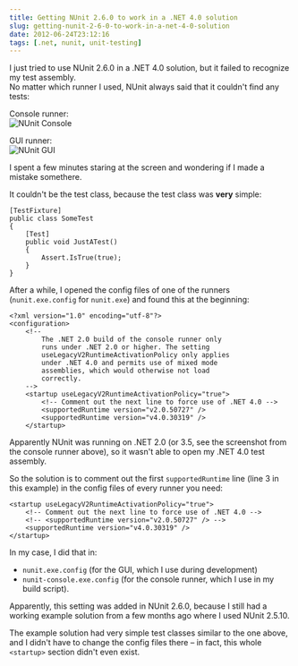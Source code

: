 ```yaml
---
title: Getting NUnit 2.6.0 to work in a .NET 4.0 solution
slug: getting-nunit-2-6-0-to-work-in-a-net-4-0-solution
date: 2012-06-24T23:12:16
tags: [.net, nunit, unit-testing]
---
```


I just tried to use NUnit 2.6.0 in a .NET 4.0 solution, but it failed to recognize my test assembly.  
No matter which runner I used, NUnit always said that it couldn't find any tests:

Console runner:  
![NUnit Console](/img/nunit-console.png "NUnit Console")

GUI runner:  
![NUnit GUI](/img/nunit-gui.png "NUnit GUI")

I spent a few minutes staring at the screen and wondering if I made a mistake somethere.

It couldn't be the test class, because the test class was **very** simple:

    [TestFixture]
    public class SomeTest
    {
        [Test]
        public void JustATest()
        {
            Assert.IsTrue(true);
        }
    }

After a while, I opened the config files of one of the runners (`nunit.exe.config` for `nunit.exe`) and found this at the beginning:

    <?xml version="1.0" encoding="utf-8"?>
    <configuration>
        <!--
            The .NET 2.0 build of the console runner only
            runs under .NET 2.0 or higher. The setting
            useLegacyV2RuntimeActivationPolicy only applies
            under .NET 4.0 and permits use of mixed mode
            assemblies, which would otherwise not load
            correctly.
        -->
        <startup useLegacyV2RuntimeActivationPolicy="true">
            <!-- Comment out the next line to force use of .NET 4.0 -->
            <supportedRuntime version="v2.0.50727" />
            <supportedRuntime version="v4.0.30319" />
        </startup>

Apparently NUnit was running on .NET 2.0 (or 3.5, see the screenshot from the console runner above), so it wasn't able to open my .NET 4.0 test assembly.

So the solution is to comment out the first `supportedRuntime` line (line 3 in this example) in the config files of every runner you need:

    <startup useLegacyV2RuntimeActivationPolicy="true">
        <!-- Comment out the next line to force use of .NET 4.0 -->
        <!-- <supportedRuntime version="v2.0.50727" /> -->
        <supportedRuntime version="v4.0.30319" />
    </startup>

In my case, I did that in:

- `nunit.exe.config` (for the GUI, which I use during development)
- `nunit-console.exe.config` (for the console runner, which I use in my build script).

Apparently, this setting was added in NUnit 2.6.0, because I still had a working example solution from a few months ago where I used NUnit 2.5.10.

The example solution had very simple test classes similar to the one above, and I didn't have to change the config files there – in fact, this whole `<startup>`  section didn't even exist.
